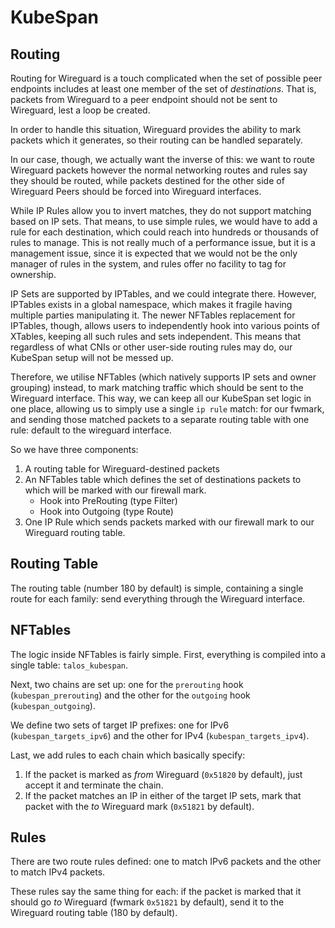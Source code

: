# KubeSpan

## Routing

Routing for Wireguard is a touch complicated when the set of possible peer
endpoints includes at least one member of the set of _destinations_.
That is, packets from Wireguard to a peer endpoint should not be sent to
Wireguard, lest a loop be created.

In order to handle this situation, Wireguard provides the ability to mark
packets which it generates, so their routing can be handled separately.

In our case, though, we actually want the inverse of this:  we want to route
Wireguard packets however the normal networking routes and rules say they should
be routed, while packets destined for the other side of Wireguard Peers should
be forced into Wireguard interfaces.

While IP Rules allow you to invert matches, they do not support matching based
on IP sets.
That means, to use simple rules, we would have to add a rule for
each destination, which could reach into hundreds or thousands of rules to
manage.
This is not really much of a performance issue, but it is a management
issue, since it is expected that we would not be the only manager of rules in
the system, and rules offer no facility to tag for ownership.

IP Sets are supported by IPTables, and we could integrate there.
However, IPTables exists in a global namespace, which makes it fragile having
multiple parties manipulating it.
The newer NFTables replacement for IPTables, though, allows users to
independently hook into various points of XTables, keeping all such rules and
sets independent.
This means that regardless of what CNIs or other user-side routing rules may do,
our KubeSpan setup will not be messed up.

Therefore, we utilise NFTables (which natively supports IP sets and owner
grouping) instead, to mark matching traffic which should be sent to the
Wireguard interface.
This way, we can keep all our KubeSpan set logic in one place, allowing us to
simply use a single `ip rule` match:
for our fwmark, and sending those matched packets to a separate routing table
with one rule: default to the wireguard interface.

So we have three components:

  1. A routing table for Wireguard-destined packets
  2. An NFTables table which defines the set of destinations packets to which will
     be marked with our firewall mark.
      - Hook into PreRouting (type Filter)
      - Hook into Outgoing (type Route)
  3. One IP Rule which sends packets marked with our firewall mark to our Wireguard
     routing table.

## Routing Table

The routing table (number 180 by default) is simple, containing a single route for each family:  send everything through the Wireguard interface.

## NFTables

The logic inside NFTables is fairly simple.
First, everything is compiled into a single table:  `talos_kubespan`.

Next, two chains are set up:  one for the `prerouting` hook (`kubespan_prerouting`)
and the other for the `outgoing` hook (`kubespan_outgoing`).

We define two sets of target IP prefixes:  one for IPv6 (`kubespan_targets_ipv6`)
and the other for IPv4 (`kubespan_targets_ipv4`).

Last, we add rules to each chain which basically specify:

 1. If the packet is marked as _from_ Wireguard (`0x51820` by default), just accept it and terminate
    the chain.
 2. If the packet matches an IP in either of the target IP sets, mark that
    packet with the _to_ Wireguard mark (`0x51821` by default).

## Rules

There are two route rules defined:  one to match IPv6 packets and the other to
match IPv4 packets.

These rules say the same thing for each:  if the packet is marked that it should
go _to_ Wireguard (fwmark `0x51821` by default), send it to the Wireguard
routing table (180 by default).
